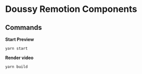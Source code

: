 # Doussy Remotion Components

## Commands

**Start Preview**

```console
yarn start
```

**Render video**

```console
yarn build
```
